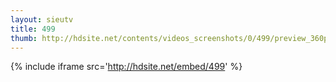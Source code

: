 ```yaml
---
layout: sieutv
title: 499
thumb: http://hdsite.net/contents/videos_screenshots/0/499/preview_360p.mp4.jpg
---
```

{% include iframe src='http://hdsite.net/embed/499' %}
 
